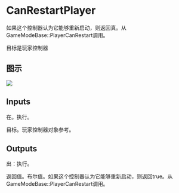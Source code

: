 # CanRestartPlayer

如果这个控制器认为它能够重新启动，则返回真。从GameModeBase::PlayerCanRestart调用。

目标是玩家控制器

## 图示

![]($-20221218-19065501.png)

## Inputs

在。执行。

目标。玩家控制器对象参考。  

## Outputs

出：执行。

返回值。布尔值。如果这个控制器认为它能够重新启动，则返回true。从GameModeBase::PlayerCanRestart调用。
